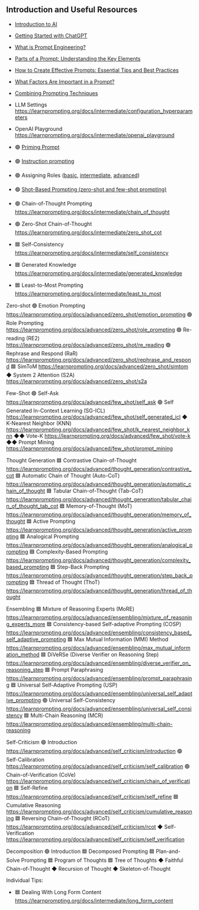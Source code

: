 ## Introduction and Useful Resources
- [Introduction to AI](https://learnprompting.org/docs/basics/generative_ai)
- [Getting Started with ChatGPT](https://learnprompting.org/docs/basics/chatgpt_basics_prompt)
- [What is Prompt Engineering?](https://learnprompting.org/docs/basics/prompt_engineering)
- [Parts of a Prompt: Understanding the Key Elements](https://learnprompting.org/docs/basics/prompt_structure)
- [How to Create Effective Prompts: Essential Tips and Best Practices](https://learnprompting.org/docs/basics/ai_prompt_tips)
- [What Factors Are Important in a Prompt?](https://learnprompting.org/docs/intermediate/whats_in_a_prompt)
- [Combining Prompting Techniques](https://learnprompting.org/docs/basics/combining_techniques)
- LLM Settings https://learnprompting.org/docs/intermediate/configuration_hyperparameters
- OpenAI Playground https://learnprompting.org/docs/intermediate/openai_playground

- 🟢 [Priming Prompt](https://learnprompting.org/docs/basics/priming_prompt)
- 🟢 [Instruction prompting](https://learnprompting.org/docs/basics/instructions)
- 🟢 Assigning Roles ([basic](https://learnprompting.org/docs/basics/roles), [intermediate](https://learnprompting.org/docs/intermediate/revisiting_roles), [advanced](https://learnprompting.org/docs/advanced/zero_shot/role_prompting))
- 🟢 [Shot-Based Prompting (zero-shot and few-shot prompting)](https://learnprompting.org/docs/basics/few_shot)
- 🟢 Chain-of-Thought Prompting https://learnprompting.org/docs/intermediate/chain_of_thought
- 🟢 Zero-Shot Chain-of-Thought https://learnprompting.org/docs/intermediate/zero_shot_cot
- 🟦 Self-Consistency https://learnprompting.org/docs/intermediate/self_consistency
- 🟦 Generated Knowledge https://learnprompting.org/docs/intermediate/generated_knowledge
- 🟦 Least-to-Most Prompting https://learnprompting.org/docs/intermediate/least_to_most

Zero-shot
🟢 Emotion Prompting https://learnprompting.org/docs/advanced/zero_shot/emotion_prompting
🟢 Role Prompting https://learnprompting.org/docs/advanced/zero_shot/role_prompting
🟢 Re-reading (RE2) https://learnprompting.org/docs/advanced/zero_shot/re_reading
🟢 Rephrase and Respond (RaR) https://learnprompting.org/docs/advanced/zero_shot/rephrase_and_respond
🟦 SimToM https://learnprompting.org/docs/advanced/zero_shot/simtom
◆ System 2 Attention (S2A) https://learnprompting.org/docs/advanced/zero_shot/s2a

Few-Shot
🟢 Self-Ask https://learnprompting.org/docs/advanced/few_shot/self_ask
🟢 Self Generated In-Context Learning (SG-ICL) https://learnprompting.org/docs/advanced/few_shot/self_generated_icl
◆ K-Nearest Neighbor (KNN) https://learnprompting.org/docs/advanced/few_shot/k_nearest_neighbor_knn
◆◆ Vote-K https://learnprompting.org/docs/advanced/few_shot/vote-k
◆◆ Prompt Mining https://learnprompting.org/docs/advanced/few_shot/prompt_mining

Thought Generation
🟦 Contrastive Chain-of-Thought https://learnprompting.org/docs/advanced/thought_generation/contrastive_cot
🟦 Automatic Chain of Thought (Auto-CoT) https://learnprompting.org/docs/advanced/thought_generation/automatic_chain_of_thought
🟦 Tabular Chain-of-Thought (Tab-CoT) https://learnprompting.org/docs/advanced/thought_generation/tabular_chain_of_thought_tab_cot
🟦 Memory-of-Thought (MoT) https://learnprompting.org/docs/advanced/thought_generation/memory_of_thought
🟦 Active Prompting https://learnprompting.org/docs/advanced/thought_generation/active_prompting
🟦 Analogical Prompting https://learnprompting.org/docs/advanced/thought_generation/analogical_prompting
🟦 Complexity-Based Prompting https://learnprompting.org/docs/advanced/thought_generation/complexity_based_prompting
🟦 Step-Back Prompting https://learnprompting.org/docs/advanced/thought_generation/step_back_prompting
🟦 Thread of Thought (ThoT) https://learnprompting.org/docs/advanced/thought_generation/thread_of_thought

Ensembling
🟦 Mixture of Reasoning Experts (MoRE) https://learnprompting.org/docs/advanced/ensembling/mixture_of_reasoning_experts_more
🟦 Consistency-based Self-adaptive Prompting (COSP) https://learnprompting.org/docs/advanced/ensembling/consistency_based_self_adaptive_prompting
🟦 Max Mutual Information (MMI) Method https://learnprompting.org/docs/advanced/ensembling/max_mutual_information_method
🟦 DiVeRSe (Diverse Verifier on Reasoning Step) https://learnprompting.org/docs/advanced/ensembling/diverse_verifier_on_reasoning_step
🟦 Prompt Paraphrasing https://learnprompting.org/docs/advanced/ensembling/prompt_paraphrasing
🟦 Universal Self-Adaptive Prompting (USP) https://learnprompting.org/docs/advanced/ensembling/universal_self_adaptive_prompting
🟢 Universal Self-Consistency https://learnprompting.org/docs/advanced/ensembling/universal_self_consistency
🟦 Multi-Chain Reasoning (MCR) https://learnprompting.org/docs/advanced/ensembling/multi-chain-reasoning

Self-Criticism
🟢 Introduction https://learnprompting.org/docs/advanced/self_criticism/introduction
🟢 Self-Calibration https://learnprompting.org/docs/advanced/self_criticism/self_calibration
🟢 Chain-of-Verification (CoVe) https://learnprompting.org/docs/advanced/self_criticism/chain_of_verification
🟦 Self-Refine https://learnprompting.org/docs/advanced/self_criticism/self_refine
🟦 Cumulative Reasoning https://learnprompting.org/docs/advanced/self_criticism/cumulative_reasoning
🟦 Reversing Chain-of-Thought (RCoT) https://learnprompting.org/docs/advanced/self_criticism/rcot
◆ Self-Verification https://learnprompting.org/docs/advanced/self_criticism/self_verification

Decomposition
🟢 Introduction
🟦 Decomposed Prompting
🟦 Plan-and-Solve Prompting
🟦 Program of Thoughts
🟦 Tree of Thoughts
◆ Faithful Chain-of-Thought
◆ Recursion of Thought
◆ Skeleton-of-Thought

Individual Tips:
- 🟦 Dealing With Long Form Content https://learnprompting.org/docs/intermediate/long_form_content

